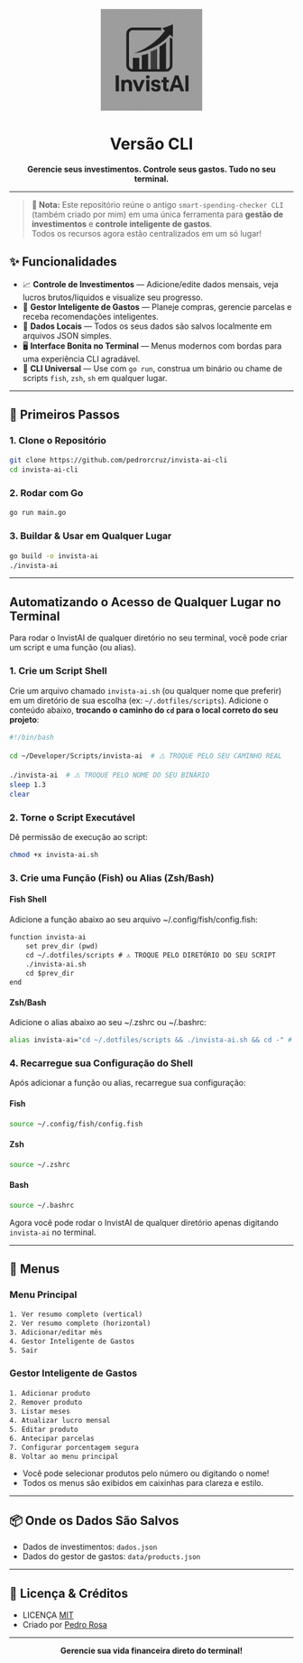 

<p align="center">
  <img src="public/logo.png" alt="Logo InvistAI" width="180"/>
</p>

<h1 align="center">Versão CLI</h1>



<p align="center">
  <b>Gerencie seus investimentos. Controle seus gastos. Tudo no seu terminal.</b>
</p>

---
> **🔔 Nota:** Este repositório reúne o antigo `smart-spending-checker CLI` (também criado por mim) em uma única ferramenta para **gestão de investimentos** e **controle inteligente de gastos**.  
> Todos os recursos agora estão centralizados em um só lugar!


## ✨ Funcionalidades

- 📈 <b>Controle de Investimentos</b> — Adicione/edite dados mensais, veja lucros brutos/líquidos e visualize seu progresso.
- 🧠 <b>Gestor Inteligente de Gastos</b> — Planeje compras, gerencie parcelas e receba recomendações inteligentes.
- 💾 <b>Dados Locais</b> — Todos os seus dados são salvos localmente em arquivos JSON simples.
- 🖥️ <b>Interface Bonita no Terminal</b> — Menus modernos com bordas para uma experiência CLI agradável.
- 🐚 <b>CLI Universal</b> — Use com <code>go run</code>, construa um binário ou chame de scripts <code>fish</code>, <code>zsh</code>, <code>sh</code> em qualquer lugar.

---

## 🚀 Primeiros Passos

### 1. Clone o Repositório

```sh
git clone https://github.com/pedrorcruz/invista-ai-cli
cd invista-ai-cli
```

### 2. Rodar com Go

```sh
go run main.go
```

### 3. Buildar & Usar em Qualquer Lugar

```sh
go build -o invista-ai
./invista-ai
```

---

## Automatizando o Acesso de Qualquer Lugar no Terminal

Para rodar o InvistAI de qualquer diretório no seu terminal, você pode criar um script e uma função (ou alias).

### 1. Crie um Script Shell

Crie um arquivo chamado `invista-ai.sh` (ou qualquer nome que preferir) em um diretório de sua escolha (ex: `~/.dotfiles/scripts`). Adicione o conteúdo abaixo, **trocando o caminho do `cd` para o local correto do seu projeto**:

```bash
#!/bin/bash

cd ~/Developer/Scripts/invista-ai  # ⚠️ TROQUE PELO SEU CAMINHO REAL

./invista-ai  # ⚠️ TROQUE PELO NOME DO SEU BINÁRIO
sleep 1.3
clear
```

### 2. Torne o Script Executável

Dê permissão de execução ao script:

```bash
chmod +x invista-ai.sh
```

### 3. Crie uma Função (Fish) ou Alias (Zsh/Bash)

#### Fish Shell

Adicione a função abaixo ao seu arquivo ~/.config/fish/config.fish:

```fish
function invista-ai
    set prev_dir (pwd)
    cd ~/.dotfiles/scripts # ⚠️ TROQUE PELO DIRETÓRIO DO SEU SCRIPT
    ./invista-ai.sh
    cd $prev_dir
end
```

#### Zsh/Bash

Adicione o alias abaixo ao seu ~/.zshrc ou ~/.bashrc:

```bash
alias invista-ai="cd ~/.dotfiles/scripts && ./invista-ai.sh && cd -" # ⚠️ TROQUE PELO DIRETÓRIO DO SEU SCRIPT
```

### 4. Recarregue sua Configuração do Shell

Após adicionar a função ou alias, recarregue sua configuração:

#### Fish

```bash
source ~/.config/fish/config.fish
```

#### Zsh

```bash
source ~/.zshrc
```

#### Bash

```bash
source ~/.bashrc
```

Agora você pode rodar o InvistAI de qualquer diretório apenas digitando `invista-ai` no terminal.

---

## 🧩 Menus

### Menu Principal

```
1. Ver resumo completo (vertical)
2. Ver resumo completo (horizontal)
3. Adicionar/editar mês
4. Gestor Inteligente de Gastos
5. Sair
```

### Gestor Inteligente de Gastos

```
1. Adicionar produto
2. Remover produto
3. Listar meses
4. Atualizar lucro mensal
5. Editar produto
6. Antecipar parcelas
7. Configurar porcentagem segura
8. Voltar ao menu principal
```

- Você pode selecionar produtos pelo número ou digitando o nome!
- Todos os menus são exibidos em caixinhas para clareza e estilo.

---

## 📦 Onde os Dados São Salvos

- Dados de investimentos: <code>dados.json</code>
- Dados do gestor de gastos: <code>data/products.json</code>

---

## 📝 Licença & Créditos

- LICENÇA [MIT](https://github.com/pedrorcruzz/invista-ai/blob/develop/LICENSE)
- Criado por [Pedro Rosa](https://github.com/pedrorcruzz)

---

<p align="center">
  <b>Gerencie sua vida financeira direto do terminal!</b>
</p>
